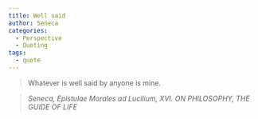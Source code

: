 ```yaml
---
title: Well said
author: Seneca
categories:
  - Perspective
  - Quoting
tags:
  - quote
---
```


> Whatever is well said by anyone is mine.

> <cite>Seneca, Epistulae Morales ad Lucilium, XVI. ON PHILOSOPHY, THE GUIDE OF LIFE</cite>

